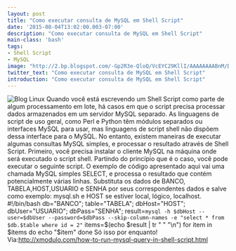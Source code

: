 ```yaml
---
layout: post
title: "Como executar consulta de MySQL em Shell Script"
date: '2015-08-04T13:02:00.003-07:00'
description: "Como executar consulta de MySQL em Shell Script"
main-class: 'bash'
tags:
- Shell Script
- MySQL
image: "http://2.bp.blogspot.com/-Gp2R3e-QloQ/VcEYC29KllI/AAAAAAAABnM/DszR3IGnbi8/s72-c/mysql-shell-script.jpg"
twitter_text: "Como executar consulta de MySQL em Shell Script"
introduction: "Como executar consulta de MySQL em Shell Script"
---
```

![Blog Linux](http://2.bp.blogspot.com/-Gp2R3e-QloQ/VcEYC29KllI/AAAAAAAABnM/DszR3IGnbi8/s1600/mysql-shell-script.jpg "Blog Linux")
Quando você está escrevendo um Shell Script como parte de algum processamento em lote, há casos em que o script precisa processar dados armazenados em um servidor MySQL separado. As linguagens de script de uso geral, como Perl e Python têm módulos separados ou interfaces MySQL para usar, mas linguagens de script shell não dispõem dessa interface para o MySQL. No entanto, existem maneiras de executar algumas consultas MySQL simples, e processar o resultado através de Shell Script.
Primeiro, você precisa instalar o cliente MySQL na máquina onde será executado o script shell.
Partindo do princípio que é o caso, você pode executar o seguinte script. O exemplo de código apresentado aqui vai uma chamada MySQL simples SELECT, e processa o resultado que contém potencialmente várias linhas.
Substituta os dados de BANCO, TABELA,HOST,USUARIO e SENHA por seus correspondentes dados e salve como exemplo: mysql.sh e HOST se estiver local, lógico, localhost.
#!/bin/bash
db="BANCO";
table="TABELA";
dbHost="HOST";
dbUser="USUARIO";
dbPass="SENHA";
result=`mysql -h $dbHost --user=$dbUser --password=$dbPass --skip-column-names -e "select * from $db.$table where id = 2"`
items=$(echo $result | tr " " "\n")
for item in $items
do
  echo "$item"
done
Só isso por enquanto! 
Via:http://xmodulo.com/how-to-run-mysql-query-in-shell-script.html
